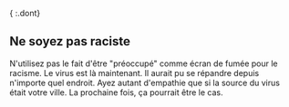 { :.dont}
## Ne soyez pas raciste

N'utilisez pas le fait d'être "préoccupé" comme écran de fumée pour le racisme. Le virus est là maintenant. Il aurait pu se répandre depuis n'importe quel endroit. Ayez autant d'empathie que si la source du virus était votre ville. La prochaine fois, ça pourrait être le cas.
